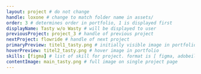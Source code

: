 ```yaml
---
layout: project # do not change
handle: loxone # change to match folder name in assets/
order: 3 # determines order in portfolio, 1 is displayed first
displayName: Tasty w/o Wasty # will be displayed to user
previousProject: project_3 # handle of previous project 
nextProject: flowride # handle of next project 
primaryPreview: titel1_tasty.png # initially visible image in portfolio
hoverPreview: titel2_tasty.png # hover image in portfolio
skills: [figma] # list of skill for project. format is [ figma, adobeillustrator, adobephotoshop, adobeindesign, adobexd ]
contentImage: main_tasty.png # full image on single project page
---
```

